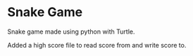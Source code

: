 # Snake Game

Snake game made using python with Turtle.

Added a high score file to read score from and write score to.
